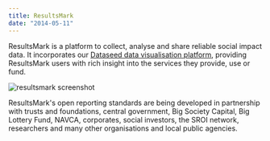 ```yaml
---
title: ResultsMark 
date: "2014-05-11"
---
```


ResultsMark is a platform to collect, analyse and share reliable social impact data. It incorporates our [Dataseed data visualisation platform](http://getdataseed.com), providing ResultsMark users with rich insight into the services they provide, use or fund.

![resultsmark screenshot](/images/resultsmark-screen_0.png) 

ResultsMark's open reporting standards are being developed in partnership with trusts and foundations, central government, Big Society Capital, Big Lottery Fund, NAVCA, corporates, social investors, the SROI network, researchers and many other organisations and local public agencies.


